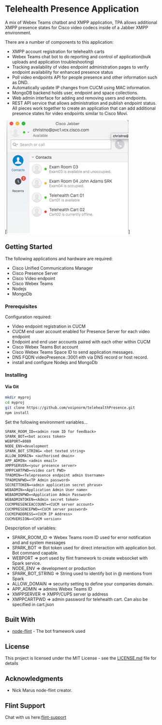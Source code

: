 # Telehealth Presence Application

A mix of Webex Teams chatbot and XMPP application, TPA allows additional XMPP presence states for Cisco video codecs inside of a Jabber XMPP environment.

There are a number of components to this application:
* XMPP account registration for telehealth carts
* Webex Teams chat bot to do reporting and control of application(bulk uploads and application troubleshooting)
* Tracking availability of video endpoint administration pages to verify endpoint availability for enhanced presence status
* Poll video endpoints API for people presence and other information such as DND.
* Automatically update IP changes from CUCM using MAC information.
* MongoDB backend holds user, endpoint and space collections.
* Web admin interface for adding and removing users and endpoints.
* REST API service that allows administration and publish endpoint status.  
All pieces work together to create an application that can add additional presence states for video endpoints similar to Cisco Movi.

[![Jabber Endpoint presence](/img/jabberPresence.png?raw=true)]

## Getting Started

The following applications and hardware are required:

* Cisco Unified Communications Manager
* Cisco Presence Server
* Cisco Video endpoint
* Cisco Webex Teams
* Nodejs
* MongoDb

### Prerequisites

Configuration required:

* Video endpoint registration in CUCM
* CUCM end user account enabled for Presence Server for each video endpoint
* Endpoint and end user accounts paired with each other within CUCM
* Cisco Webex Teams Bot account
* Cisco Webex Teams Space ID to send application messages.
* DNS FQDN videoPresence.<your domain>:3001 eith via DNS record or host record.
* install and configure Nodejs and MongoDb

### Installing

#### Via Git
```bash
mkdir myproj
cd myproj
git clone https://github.com/voipnorm/telehealthPresence.git
npm install
```

Set the following environment variables...

```
SPARK_ROOM_ID=<admin room ID for feedback>
SPARK_BOT=<bot access token>
WEBPORT=8080
NODE_ENV=development
SPARK_BOT_STRING= <bot texted string>
ALLOW_DOMAIN= <authorised dmain>
APP_ADMIN= <admin email> 
XMPPSERVER=<your presence server>
XMPPCARTPWD=<video cart PWD>
TPADMIN=<Telepresence endpoint admin Username>
TPADMINPWD=<TP Admin password>
SECRETTOKEN=<admin application secret phrase>
WEBADMIN=<Application Admin User name>
WEBADMINPWD=<Application Admin Password>
WEBADMINTOKEN=<Admin secret token>
CUCMPRESENCEACCOUNT=<CUCM server account>
CUCMPRESENCEPWD=<CUCM server password>
CUCMIPADDRESS=<CUCM IP Address>
CUCMVERSION=<CUCM version>
```
Despcription of variables:
* SPARK_ROOM_ID => Webex Teams room ID used for error notification and and system messages
* SPARK_BOT => Bot token used for direct interaction with application bot. Bot command capable.
* WEBPORT => port used by flint framework to create websocket with Spark service.
* NODE_ENV => development or production
* SPARK_BOT_STRING => String used to identify bot in @ mentions from Spark 
* ALLOW_DOMAIN => security setting to define your companies domain.
* APP_ADMIN => admins Webex Teams ID
* XMPPSERVER => XMPP/CUPS server ip address
* XMPPCARTPWD => admin password for telehealth cart. Can also be specified in cart.json

## Built With

* [node-flint](https://github.com/flint-bot/flint) - The bot framework used

## License

This project is licensed under the MIT License - see the [LICENSE.md](LICENSE.md) file for details

## Acknowledgments

* Nick Marus node-flint creator.

## Flint Support

Chat with us here:[flint-support](https://eurl.io/#rkwLEq4fZ)